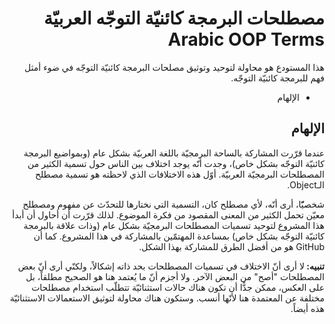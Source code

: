 <div dir="rtl" align="right">

  <h1>مصطلحات البرمجة كائنيّة التوجّه العربيّة Arabic OOP Terms</h1>

  <p>هذا المستودع هو محاولة لتوحيد وتوثيق مصلحات البرمجة كائنيّة التوجّه في ضوء أمثل فهم للبرمجة كائنيّة التوجّه.</p>

  <ul>
    <li>الإلهام</li>
  </ul>

  <h2>الإلهام</h2>

  <p>عندما قرّرت المشاركة بالساحة البرمجيّة باللغة العربيّة بشكل عام (وبمواضيع البرمجة كائنيّة التوجّه بشكل خاص)، وجدت أنّه يوجد اختلاف بين الناس حول تسمية الكثير من المصطلحات البرمجيّة العربيّة. أوّل هذه الاختلافات الذي لاحظته هو تسمية مصطلح الـObject.</p>

  <p>شخصيّّا، أرى أنّه، لأي مصطلح كان، التسمية التي نختارها للتحدّث عن مفهوم ومصطلح معيّن تحمل الكثير من المعنى المقصود من فكرة الموضوع. لذلك قرّرت أن أحاول أن أبدأ هذا المشروع لتوحيد تسميات المصطلحات البرمجيّة بشكل عام (وذات علاقة بالبرمجة كائنيّة التوجّه بشكل خاص) بمساعدة المهتمّين بالمشاركة في هذا المشروع. كما أن GitHub هو من أفضل الطرق للمشاركة بهذا الشكل.</p>

  <p><b>تنبيه: </b>لا أرى أنّ الاختلاف في تسميات المصطلحات بحد ذاته إشكالاً، ولكنّي أرى أنّ بعض المصطلحات "أصح" من البعض الآخر. ولا أجزم أنّ ما يُعتمد هنا هو الصحيح مطلقاً، بل على العكس، ممكن جدًّا أن تكون هناك حالات استثنائيّة تتطلّب استخدام مصطلحات  مختلفة عن المعتمدة هنا لأنّها أنسب. وستكون هناك محاولة لتوثيق الاستعمالات الاستثنائيّة هذه أيضاً.</p>
  
</div>